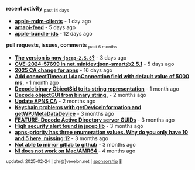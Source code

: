 **recent activity** <sub>past 14 days</sub>

  - **[apple-mdm-clients](https://github.com/petarov/apple-mdm-clients)** - 1 day ago
  - **[amapi-feed](https://github.com/petarov/amapi-feed)** - 5 days ago
  - **[apple-bundle-ids](https://github.com/petarov/apple-bundle-ids)** - 12 days ago

**pull requests, issues, comments** <sub>past 6 months</sub>

  - **[The version is now `jscep-2.5.8`?](https://github.com/seize-the-dave/jscep/issues/364)** - 3 days ago
  - **[CVE-2024-57699 in net.minidev:json-smart@2.5.1](https://github.com/AzureAD/microsoft-authentication-library-for-java/issues/908#issuecomment-2666788607)** - 5 days ago
  - **[2025 CA change for apns](https://github.com/jchambers/pushy/issues/1098#issuecomment-2642780976)** - 16 days ago
  - **[Add connectTimeout LdapConnection field with default value of 5000 ms.](https://github.com/fengtan/ldap-explorer/pull/63)** - 1 month ago
  - **[Decode binary ObjectSid to its string representation](https://github.com/fengtan/ldap-explorer/pull/62)** - 1 month ago
  - **[Decode objectGUI from binary string.](https://github.com/fengtan/ldap-explorer/pull/60#issuecomment-2560302176)** - 2 months ago
  - **[Update APNS CA](https://github.com/petarov/apns-push-cmd/issues/11)** - 2 months ago
  - **[Keychain problems with getDeviceInformation and getWPJMetaDataDevice](https://github.com/AzureAD/microsoft-authentication-library-for-objc/issues/2393)** - 3 months ago
  - **[FEATURE: Decode Active Directory server GUIDs](https://github.com/fengtan/ldap-explorer/issues/33#issuecomment-2483148204)** - 3 months ago
  - **[High security alert found in jscep lib](https://github.com/seize-the-dave/jscep/issues/304#issuecomment-2468942681)** - 3 months ago
  - **[apns-priority has three enumeration values. Why do you only have 10 and 5 here, missing 1?](https://github.com/jchambers/pushy/issues/1088#issuecomment-2454831973)** - 3 months ago
  - **[Not able to mirror gitlab to github](https://github.com/cooperspencer/gickup/issues/200#issuecomment-2440167283)** - 3 months ago
  - **[NI does not work on Mac/AMR64 ](https://github.com/mukel/llama3.java/issues/19#issuecomment-2414532091)** - 4 months ago

<sub>updated: 2025-02-24 | gh(@]vexelon.net | [sponsorship](https://liberapay.com/petarov) :heart_decoration:</sub>